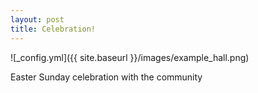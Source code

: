 ```yaml
---
layout: post
title: Celebration!
---
```


![_config.yml]({{ site.baseurl }}/images/example_hall.png)

Easter Sunday celebration with the community
